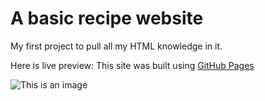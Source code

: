 # A basic recipe website

My first project to pull all my HTML knowledge in it.

Here is live preview: 
This site was built using [GitHub Pages](https://shabalinmedia.github.io/odin-recipes/)


![This is an image](https://myoctocat.com/assets/images/base-octocat.svg)
